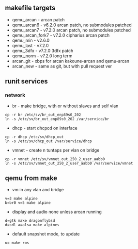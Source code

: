 ## makefile targets
- qemu_arcan - arcan patch
- qemu_arcan6 - v6.2.0 arcan patch, no submodules patched
- qemu_arcan7 - v7.2.0 arcan patch, no submodules patched
- qemu_arcan_fork7 - v7.2.0 cipharius arcan patch
- qemu_min - v2.6.0
- qemu_last - v7.2.0
- qemu_3dfx - v7.2.0 3dfx patch
- qemu_norm - v7.2.0 long term
- arcan_git - xbps for arcan kakoune-arcan and qemu-arcan
- arcan_new - same as git, but with pull request ver

## runit services
### network
- br - make bridge, with or without slaves and self vlan
```
cp -r br /etc/sv/br_out_enp89s0_202
ln -s /etc/sv/br_out_enp89s0_202 /var/service/br
```
- dhcp - start dhcpcd on interface
```
cp -r dhcp /etc/sv/dhcp_out
ln -s /etc/sv/dhcp_out /var/service/dhcp
```
- vmnet - create n tuntaps per vlan on bridge  
```
cp -r vmnet /etc/sv/vmnet_out_250_2_user_aabb0
ln -s /etc/sv/vmnet_out_250_2_user_aabb0 /var/service/vmnet
```

## qemu from make
- vm in any vlan and bridge
```
v=3 make alpine
b=br0 v=5 make alpine
```
- display and audio none unless arcan running
```
d=gtk make dragonflybsd
d=sdl a=alsa make alpines
```
- default snapshot mode, to update
```
u= make ros
```
